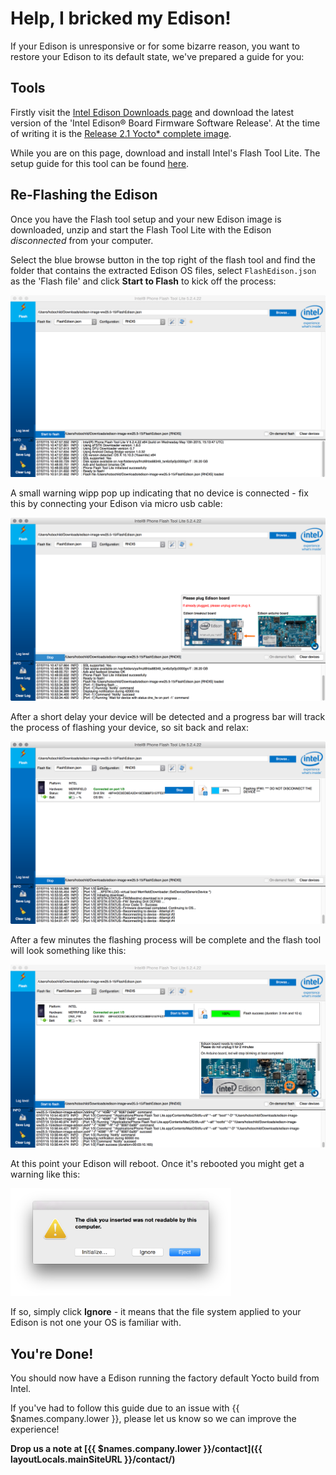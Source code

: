 # Help, I bricked my Edison!

If your Edison is unresponsive or for some bizarre reason, you want to restore your Edison to its default state, we've prepared a guide for you:

## Tools

Firstly visit the [Intel Edison Downloads page][edison-dl-page] and download the latest version of the 'Intel Edison® Board Firmware Software Release'. At the time of writing it is the [Release 2.1 Yocto* complete image][dl-link].

While you are on this page, download and install Intel's Flash Tool Lite. The setup guide for this tool can be found [here][flash-tool-setup].

## Re-Flashing the Edison

Once you have the Flash tool setup and your new Edison image is downloaded, unzip and start the Flash Tool Lite with the Edison *disconnected* from your computer.

Select the blue browse button in the top right of the flash tool and find the folder that contains the extracted Edison OS files, select `FlashEdison.json` as the 'Flash file' and click __Start to Flash__ to kick off the process:

![Select FlashEdison.json](/img/edison/flashtool-file-selected.png)

A small warning wipp pop up indicating that no device is connected - fix this by connecting your Edison via micro usb cable:

![Start Flashing](/img/edison/flashtool-device-unconnected.png)

After a short delay your device will be detected and a progress bar will track the process of flashing your device, so sit back and relax:

![Flashing progress](/img/edison/flashtool-flashing.png)

After a few minutes the flashing process will be complete and the flash tool will look something like this:

![Flashing complete](/img/edison/flashtool-complete.png)

At this point your Edison will reboot. Once it's rebooted you might get a warning like this:

<img src="/img/edison/edison-restart-warning.png" alt="eject warning" style="width: 70%" />

If so, simply click __Ignore__ - it means that the file system applied to your Edison is not one your OS is familiar with.

## You're Done!

You should now have a Edison running the factory default Yocto build from Intel.

If you've had to follow this guide due to an issue with {{ $names.company.lower }}, please let us know so we can improve the experience!

**Drop us a note at [{{ $names.company.lower }}/contact]({{ layoutLocals.mainSiteURL }}/contact/)**

[edison-dl-page]:https://software.intel.com/en-us/iot/hardware/edison/downloads
[dl-link]:http://downloadmirror.intel.com/25028/eng/edison-image-ww25.5-15.zip
[flash-tool-setup]:https://software.intel.com/en-us/articles/flash-tool-lite-user-manual
